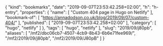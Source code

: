 {
  "kind": "bookmarks",
  "date": "2019-09-07T23:53:42.258+02:00",
  "h": "h-entry",
  "properties": {
    "name": [
      "Custom 404 page in Hugo on Netlify"
    ],
    "bookmark-of": [
      "https://annadodson.co.uk/blog/2019/09/07/custom-404/"
    ],
    "published": [
      "2019-09-07T23:53:42.258+02:00"
    ],
    "category": [
      "hugo",
      "netlify"
    ]
  },
  "tags": [
    "hugo",
    "netlify"
  ],
  "slug": "2019/09/j80pb",
  "aliases": [
    "/mf2/dbc06cb7-4507-4cb9-8b43-6b6e71fee969/",
    "/mf2/2019/09/j80pb",
    "/mf2/2019/09/J80pB"
  ]
}
